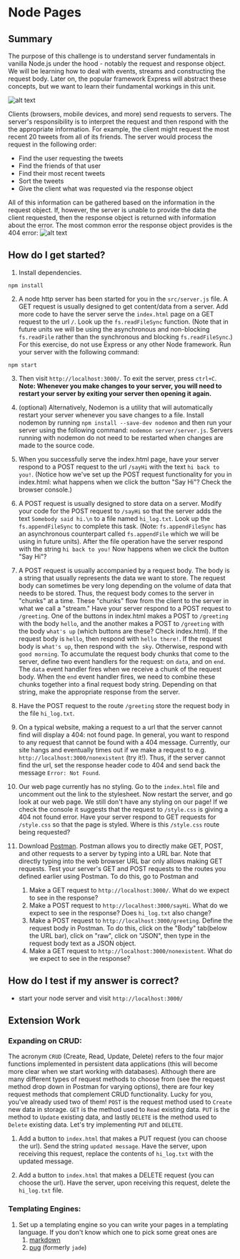 # Node Pages

## Summary
The purpose of this challenge is to understand server fundamentals in vanilla Node.js under the hood - notably the request and response object. We will be learning how to deal with events, streams and constructing the request body. Later on, the popular framework Express will abstract these concepts, but we want to learn their fundamental workings in this unit.

![alt text](https://gregorybeamer.files.wordpress.com/2009/12/request_response5b35d.png)

Clients (browsers, mobile devices, and more) send requests to servers. The server's responsibility is to interpret the request and then respond with the the appropriate information. For example, the client might request the most recent 20 tweets from all of its friends. The server would process the request in the following order:

 - Find the user requesting the tweets
 - Find the friends of that user
 - Find their most recent tweets
 - Sort the tweets
 - Give the client what was requested via the response object

All of this information can be gathered based on the information in the request object. If, however, the server is unable to provide the data the client requested, then the response object is returned with information about the error. The most common error the response object provides is the 404 error:
![alt text](http://www.404errorpages.com/images/image003.png)

## How do I get started?

1. Install dependencies.

````
npm install
````

2. A node http server has been started for you in the `src/server.js` file. A GET request is usually designed to get content/data from a server. Add more code to have the server serve the `index.html` page on a GET request to the url `/`. Look up the `fs.readFileSync` function. (Note that in future units we will be using the asynchronous and non-blocking `fs.readFile` rather than the synchronous and blocking `fs.readFileSync`.) For this exercise, do not use Express or any other Node framework. Run your server with the following command:

````
npm start
````

3. Then visit `http://localhost:3000/`. To exit the server, press `ctrl+C`.
 **Note: Whenever you make changes to your server, you will need to restart your server by exiting your server then opening it again.** 
 
4. (optional) Alternatively, Nodemon is a utility that will automatically restart your server whenever you save changes to a file. Install nodemon by running ```npm install --save-dev nodemon``` and then run your server using the following command: ```nodemon server/server.js```. Servers running with nodemon do not need to be restarted when changes are made to the source code.

5. When you successfully serve the index.html page, have your server respond to a POST request to the url `/sayHi` with the text `hi back to you!`. (Notice how we've set up the POST request functionality for you in index.html: what happens when we click the button "Say Hi"? Check the browser console.)

6. A POST request is usually designed to store data on a server. Modify your code for the POST request to `/sayHi` so that the server adds the text `Somebody said hi.\n` to a file named `hi_log.txt`. Look up the `fs.appendFileSync` to complete this task. (Note: ```fs.appendFileSync``` has an asynchronous counterpart called ```fs.appendFile``` which we will be using in future units). After the file operation have the server respond with the string `hi back to you!` Now happens when we click the button "Say Hi"?

7. A POST request is usually accompanied by a request body. The body is a string that usually represents the data we want to store. The request body can sometimes be very long depending on the volume of data that needs to be stored. Thus, the request body comes to the server in "chunks" at a time. These "chunks" flow from the client to the server in what we call a "stream."
Have your server respond to a POST request to `/greeting`. One of the buttons in index.html makes a POST to `/greeting` with the body `hello`, and the another makes a POST to `/greeting` with the body `what's up` (which buttons are these? Check index.html). If the request body is `hello`, then respond with `hello there!`. If the request body is `what's up`, then respond with `the sky`. Otherwise, respond with `good morning`.
To accumulate the request body chunks that come to the server, define two event handlers for the request: on `data`, and on `end`. The `data` event handler fires when we receive a chunk of the request body. When the `end` event handler fires, we need to combine these chunks together into a final request body string. Depending on that string, make the appropriate response from the server.

8. Have the POST request to the route `/greeting` store the request body in the file `hi_log.txt`.

9. On a typical website, making a request to a url that the server cannot find will display a 404: not found page. In general, you want to respond to any request that cannot be found with a 404 message. Currently, our site hangs and eventually times out if we make a request to e.g. `http://localhost:3000/nonexistent` (try it!). Thus, if the server cannot find the url, set the response header code to 404 and send back the message `Error: Not Found`.

10. Our web page currently has no styling. Go to the `index.html` file and uncomment out the link to the stylesheet. Now restart the server, and go look at our web page. We still don't have any styling on our page! If we check the console it suggests that the request to `/style.css` is giving a 404 not found error. Have your server respond to GET requests for `/style.css` so that the page is styled. Where is this `/style.css` route being requested?

11. Download [Postman](https://www.getpostman.com/). Postman allows you to directly make GET, POST, and other requests to a server by typing into a URL bar. Note that directly typing into the web browser URL bar only allows making GET requests. Test your server's GET and POST requests to the routes you defined earlier using Postman. To do this, go to Postman and
    1. Make a GET request to `http://localhost:3000/`. What do we expect to see in the response?
    2. Make a POST request to `http://localhost:3000/sayHi`. What do we expect to see in the response? Does `hi_log.txt` also change?
    3. Make a POST request to `http://localhost:3000/greeting`. Define the request body in Postman. To do this, click on the "Body" tab(below the URL bar), click on "raw", click on "JSON", then type in the request body text as a JSON object.
    4. Make a GET request to `http://localhost:3000/nonexistent`. What do we expect to see in the response?

## How do I test if my answer is correct?
 - start your node server and visit `http://localhost:3000/`

## Extension Work

### Expanding on CRUD:

The acronym `CRUD` (Create, Read, Update, Delete) refers to the four major functions implemented in persistent data applications (this will become more clear when we start working with databases). Although there are many different types of request methods to choose from (see the request method drop down in Postman for varying options), there are four key request methods that complement CRUD functionality. Lucky for you, you've already used two of them! `POST` is the request method used to `Create` new data in storage. `GET` is the method used to `Read` existing data. `PUT` is the method to `Update` existing data, and lastly `DELETE` is the method used to `Delete` existing data. Let's try implementing `PUT` and `DELETE`.

1. Add a button to `index.html` that makes a PUT request (you can choose the url). Send the string `updated message`. Have the server, upon receiving this request, replace the contents of `hi_log.txt` with the updated message.

2. Add a button to `index.html` that makes a DELETE request (you can choose the url). Have the server, upon receiving this request, delete the `hi_log.txt` file.

### Templating Engines:

1. Set up a templating engine so you can write your pages in a templating language. If you don't know which one to pick some great ones are
    1. [markdown](http://daringfireball.net/projects/markdown/)
    2. [pug](https://pugjs.org/) (formerly `jade`)
